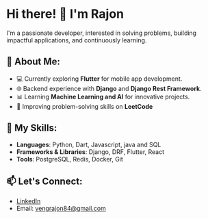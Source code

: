 # Hi there! 👋 I'm Rajon

I'm a passionate developer, interested in solving problems, building impactful applications, and continuously learning.

## 🌟 About Me:
- 💻 Currently exploring **Flutter** for mobile app development.
- 🌐 Backend experience with **Django** and **Django Rest Framework**.
- 📊 Learning **Machine Learning and AI** for innovative projects.
- 🎯 Improving problem-solving skills on **LeetCode** 

## 🚀 My Skills:
- **Languages**: Python, Dart, Javascript, java and SQL
- **Frameworks & Libraries**: Django, DRF, Flutter, React
- **Tools**: PostgreSQL, Redis, Docker, Git

## 📫 Let's Connect:
- [LinkedIn](https://www.linkedin.com/in/rajanc1209/)
- Email: vengrajon84@gmail.com
